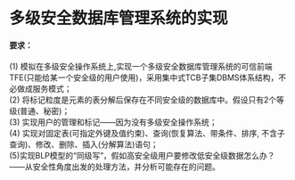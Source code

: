 # 多级安全数据库管理系统的实现<br/>

#### 要求：<br/>
(1) 模拟在多级安全操作系统上,实现一个多级安全数据库管理系统的可信前端TFE(只能给某一个安全级的用户使用)，采用集中式TCB子集DBMS体系结构，不必做成服务模式；<br/>
(2) 将标记粒度是元素的表分解后保存在不同安全级的数据库中。假设只有2个等级(普通、秘密)；<br/>
(3) 实现用户的管理和标记——因为没有多级安全操作系统；<br/>
(4) 实现对固定表(可指定外键及值约束)、查询(恢复算法、带条件、排序, 不含子查询)、修改、删除、插入(分解算法)语句；<br/>
(5)实现BLP模型的“同级写”，假如高安全级用户要修改低安全级数据怎么办？——从安全性角度出发的处理方法，并分析可能存在的问题。<br/>
